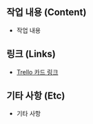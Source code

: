 ## 작업 내용 (Content)

- 작업 내용

## 링크 (Links)

- [Trello 카드 링크](https://trello.com/c/W72e6iCE)

## 기타 사항 (Etc)

- 기타 사항
